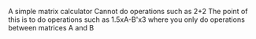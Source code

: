A simple matrix calculator
Cannot do operations such as 2+2
The point of this is to do operations such as 1.5xA-B'x3 where you only do operations between matrices A and B